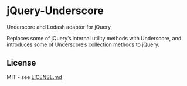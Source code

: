 jQuery-Underscore
=================

Underscore and Lodash adaptor for jQuery
 
Replaces some of jQuery’s internal utility methods with Underscore, and introduces some of Underscore’s collection methods to jQuery.

License
-------

MIT - see [LICENSE.md](LICENSE.md)

